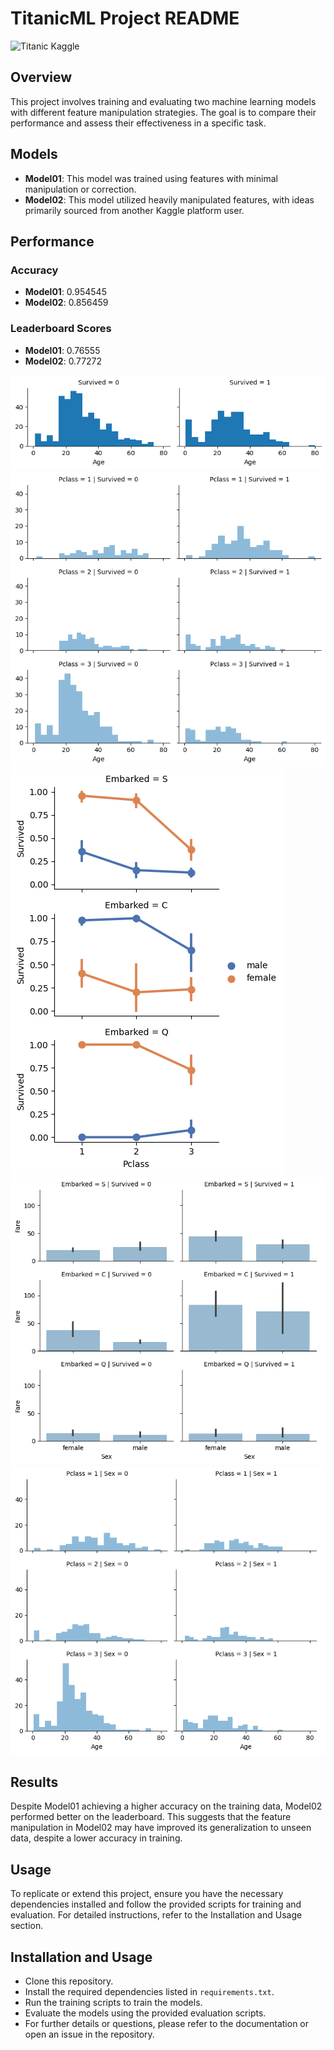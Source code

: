 # TitanicML Project README

![Titanic Kaggle](visuals/header.png)

## Overview
This project involves training and evaluating two machine learning models with different feature manipulation strategies. The goal is to compare their performance and assess their effectiveness in a specific task.

## Models
- **Model01**: This model was trained using features with minimal manipulation or correction.
- **Model02**: This model utilized heavily manipulated features, with ideas primarily sourced from another Kaggle platform user.

## Performance

### Accuracy 
- **Model01**: 0.954545
- **Model02**: 0.856459

### Leaderboard Scores
- **Model01**: 0.76555
- **Model02**: 0.77272

![visuals](visuals/vis01.png)
![visuals](visuals/vis02.png)
![visuals](visuals/vis03.png)
![visuals](visuals/vis04.png)
![visuals](visuals/vis05.png)

## Results
Despite Model01 achieving a higher accuracy on the training data, Model02 performed better on the leaderboard. This suggests that the feature manipulation in Model02 may have improved its generalization to unseen data, despite a lower accuracy in training.

## Usage
To replicate or extend this project, ensure you have the necessary dependencies installed and follow the provided scripts for training and evaluation. For detailed instructions, refer to the Installation and Usage section.

## Installation and Usage
- Clone this repository.
- Install the required dependencies listed in `requirements.txt`.
- Run the training scripts to train the models.
- Evaluate the models using the provided evaluation scripts.
- For further details or questions, please refer to the documentation or open an issue in the repository.
